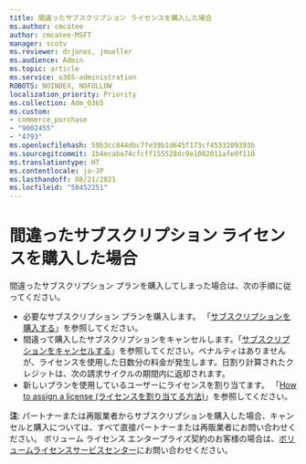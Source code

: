```yaml
---
title: 間違ったサブスクリプション ライセンスを購入した場合
ms.author: cmcatee
author: cmcatee-MSFT
manager: scotv
ms.reviewer: drjones, jmueller
ms.audience: Admin
ms.topic: article
ms.service: o365-administration
ROBOTS: NOINDEX, NOFOLLOW
localization_priority: Priority
ms.collection: Adm_O365
ms.custom:
- commerce_purchase
- "9002455"
- "4793"
ms.openlocfilehash: 59b3cc844dbc7fe39b1d645f173cf4533209393b
ms.sourcegitcommit: 1b4ecaba74cfcff155528dc9e1002011afe0f110
ms.translationtype: HT
ms.contentlocale: ja-JP
ms.lasthandoff: 08/21/2021
ms.locfileid: "58452251"
---
```

# <a name="purchased-wrong-subscription-license"></a>間違ったサブスクリプション ライセンスを購入した場合

間違ったサブスクリプション プランを購入してしまった場合は、次の手順に従ってください。

- 必要なサブスクリプション プランを購入します。 「[サブスクリプションを購入する](https://docs.microsoft.com/alchemyinsights/buy-a-subscription-to-office-365-for-business)」を参照してください。
- 間違って購入したサブスクリプションをキャンセルします。「[サブスクリプションをキャンセルする](https://docs.microsoft.com/alchemyinsights/canceling-your-office-365-subscription)」を参照してください。ペナルティはありませんが、ライセンスを使用した日数分の料金が発生します。日割り計算されたクレジットは、次の請求サイクルの期間内に返却されます。
- 新しいプランを使用しているユーザーにライセンスを割り当てます。 「[How to assign a license (ライセンスを割り当てる方法)](https://docs.microsoft.com/alchemyinsights/how-to-assign-a-license-to-a-user)」を参照してください。

**注**: パートナーまたは再販業者からサブスクリプションを購入した場合、キャンセルと購入については、すべて直接パートナーまたは再販業者にお問い合わせください。 ボリューム ライセンス エンタープライズ契約のお客様の場合は、[ボリュームライセンスサービスセンター](https://support.microsoft.com/help/4471406/how-to-contact-the-microsoft-volume-licensing-service-center)にお問い合わせください。
